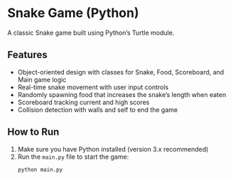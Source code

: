 # Snake Game (Python)

A classic Snake game built using Python’s Turtle module.

## Features

- Object-oriented design with classes for Snake, Food, Scoreboard, and Main game logic  
- Real-time snake movement with user input controls  
- Randomly spawning food that increases the snake’s length when eaten  
- Scoreboard tracking current and high scores  
- Collision detection with walls and self to end the game  

## How to Run

1. Make sure you have Python installed (version 3.x recommended)  
2. Run the `main.py` file to start the game:  
   ```bash
   python main.py
